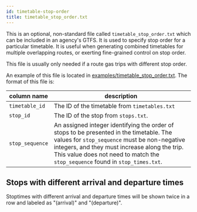 ```yaml
---
id: timetable-stop-order
title: timetable_stop_order.txt
---
```


This is an optional, non-standard file called `timetable_stop_order.txt` which can be included in an agency's GTFS. It is used to specify stop order for a particular timetable. It is useful when generating combined timetables for multiple overlapping routes, or exerting fine-grained control on stop order.

This file is usually only needed if a route gas trips with different stop order.

An example of this file is located in [examples/timetable_stop_order.txt](https://github.com/BlinkTagInc/gtfs-to-html/blob/master/examples/timetable_stop_order.txt). The format of this file is:

| column name | description |
| ----------- | ----------- |
| `timetable_id` | The ID of the timetable from `timetables.txt` |
| `stop_id` | The ID of the stop from `stops.txt`. |
| `stop_sequence` | An assigned integer identifying the order of stops to be presented in the timetable. The values for `stop_sequence` must be non-negative integers, and they must increase along the trip. This value does not need to match the `stop_sequence` found in `stop_times.txt`. |

## Stops with different arrival and departure times

Stoptimes with different arrival and departure times will be shown twice in a row and labeled as "(arrival)" and "(departure)".
